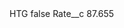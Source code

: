 <?xml version="1.0" encoding="UTF-8"?>
<CustomMetadata xmlns="http://soap.sforce.com/2006/04/metadata" xmlns:xsi="http://www.w3.org/2001/XMLSchema-instance" xmlns:xsd="http://www.w3.org/2001/XMLSchema">
    <label>HTG</label>
    <protected>false</protected>
    <values>
        <field>Rate__c</field>
        <value xsi:type="xsd:double">87.655</value>
    </values>
</CustomMetadata>
